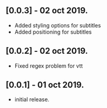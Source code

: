 ## [0.0.3] - 02 oct 2019.

* Added styling options for subtitles 
* Added positioning for subtitles 

## [0.0.2] - 02 oct 2019.

* Fixed regex problem for vtt

## [0.0.1] - 01 oct 2019.

* initial release.

